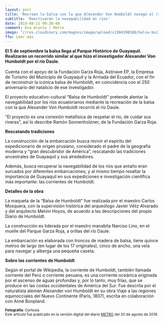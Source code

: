 ```yaml
---
layout: post
title: 'Recrean la balsa con la que Alexander Von Humboldt navegó el río Daule'
subtitle: 'Reactivarán la navegabilidad en ríos'
date: 2019-08-21 00:30:00
comment: Eva Acosta | Metro
image: "//res.cloudinary.com/magnvs/image/upload/v1566398188/balsa-builders_dnlgpd.jpg"
ffw: Leer más  
---
```

**El 5 de septiembre la balsa llega al Parque Histórico de Guayaquil. Realizarán un recorrido similar al que hizo el investigador Alexander Von Humboldt por el río Daule.**<br/><br/>Cuenta con el apoyo de la Fundación Garza Roja, Astinave EP, la Empresa de Turismo del Municipio de Guayaquil y la Armada del Ecuador, con el fin de reconstruir la icónica balsa de Humboldt, en coincidencia con el 250 aniversario del natalicio de ese investigador.  

El proyecto educativo-cultural “Balsa de Humboldt” pretende alentar la navegabilidad por los ríos ecuatorianos mediante la recreación de la balsa con la que Alexander Von Humboldt recorrió el río Daule.  

“El proyecto es una conexión metafísica de respetar el río, de cuidar sus riveras”, así lo describe Ramón Sonnenholzner, de la Fundación Garza Roja.

**Rescatando tradiciones**  

La construcción de la embarcación busca revivir el espíritu del expedicionario de origen prusiano, considerado el padre de la geografía moderna y “gran descubridor de América”, rescatando las tradiciones ancestrales de Guayaquil y sus alrededores.

Además, busca recuperar la navegabilidad de los ríos que antaño eran surcados por diferentes embarcaciones, y al mismo tiempo resaltar la importancia de Guayaquil en sus expediciones e investigación científica más importante: las corrientes de Humboldt.

**Detalles de la obra**  

La maqueta de la “Balsa de Humboldt” fue realizada por el maestro Carlos Mosquera, con la supervisión histórica del arqueólogo Javier Véliz Alvarado y del arquitecto Melvin Hoyos, de acuerdo a las descripciones del propio Diario de Humboldt.

La construcción es liderada por el maestro manabita Narciso Lino, en el muelle del Parque Garza Roja, a orillas del río Daule.

La embarcación es elaborada con troncos de madera de balsa, tiene quince metros de largo (en lugar de los 17 originales), cinco de ancho, una vela para navegar y alberga una pequeña caseta.

**Sobre las corrientes de Humboldt**

Según el portal de Wikipedia, la corriente de Humboldt, también llamada corriente del Perú o corriente peruana, es una corriente oceánica originada por el ascenso de aguas profundas y, por lo tanto, muy frías, que se produce en las costas occidentales de América del Sur. Fue descrita por el naturalista alemán Alexander von Humboldt en su obra Viaje a las regiones equinocciales del Nuevo Continente (París, 1807), escrita en colaboración con Aimé Bonpland.  

<small>**Fotografía**: Cortesía.<br />Este artículo fue publicado en la versión digital del diario [METRO](//www.metroecuador.com.ec/ec/noticias/2019/08/20/recrean-la-balsa-la-alexander-von-humboldt-navego-rio-daule.html) del 20 de agosto de 2019.</small>
